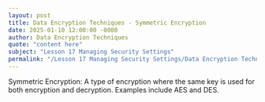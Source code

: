 ```yaml
---
layout: post
title: Data Encryption Techniques - Symmetric Encryption
date: 2025-01-10 12:00:00 -0000
author: Data Encryption Techniques
quote: "content here"
subject: "Lesson 17 Managing Security Settings"
permalink: "/Lesson 17 Managing Security Settings/Data Encryption Techniques/Data Encryption Techniques - Symmetric Encryption"
---
```


Symmetric Encryption: A type of encryption where the same key is used for both encryption and decryption. Examples include AES and DES.
